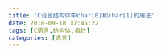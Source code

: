 ```yaml
---
title: 'C语言结构体中char[0]和char[1]的用法'
date: 2018-09-18 17:45:22
tags: [C语言,结构体,指针]
categories: [语言]
---
```


